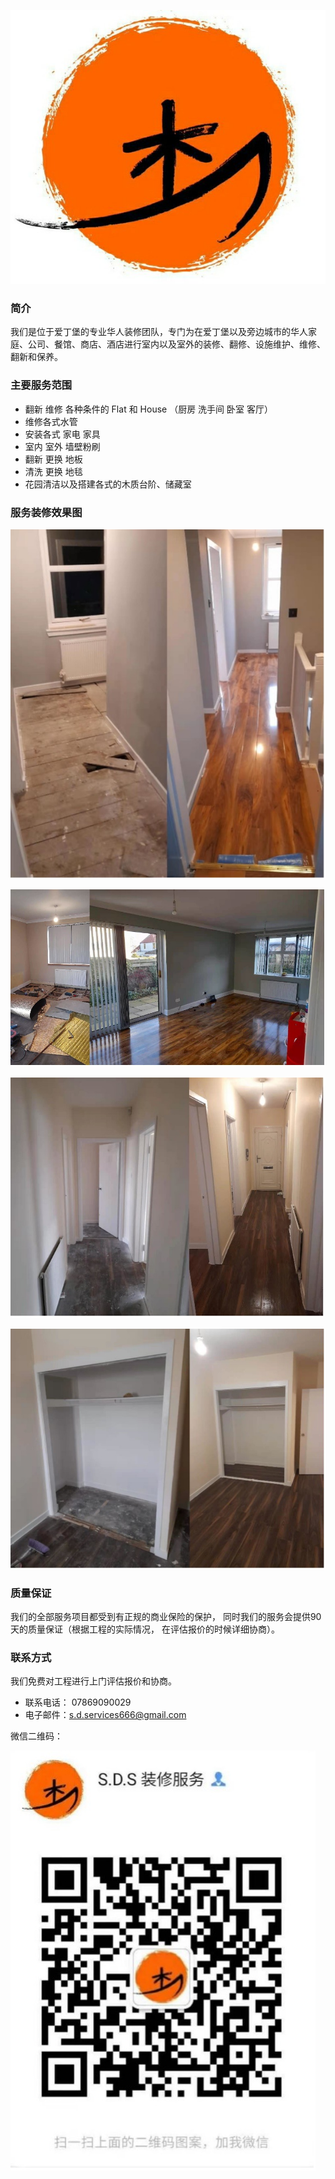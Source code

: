 ![logo](assets/img/logo.jpg)

### 简介

我们是位于爱丁堡的专业华人装修团队，专门为在爱丁堡以及旁边城市的华人家庭、公司、餐馆、商店、酒店进行室内以及室外的装修、翻修、设施维护、维修、翻新和保养。

### 主要服务范围

+ 翻新 维修 各种条件的 Flat 和 House （厨房 洗手间 卧室 客厅）
+ 维修各式水管
+ 安装各式 家电 家具
+ 室内 室外 墙壁粉刷
+ 翻新 更换 地板   
+ 清洗 更换 地毯
+ 花园清洁以及搭建各式的木质台阶、储藏室

### 服务装修效果图

![001](assets/img/decoration_effects_01.jpg)

![002](assets/img/decoration_effects_02.jpg)

![003](assets/img/decoration_effects_03.jpg)

![004](assets/img/decoration_effects_04.jpg)

### 质量保证

我们的全部服务项目都受到有正规的商业保险的保护， 同时我们的服务会提供90天的质量保证（根据工程的实际情况， 在评估报价的时候详细协商）。

### 联系方式

我们免费对工程进行上门评估报价和协商。

+ 联系电话： 07869090029
+ 电子邮件：s.d.services666@gmail.com

微信二维码：

![wechat_qr_code](assets/img/wechat_qr_code.jpg)



